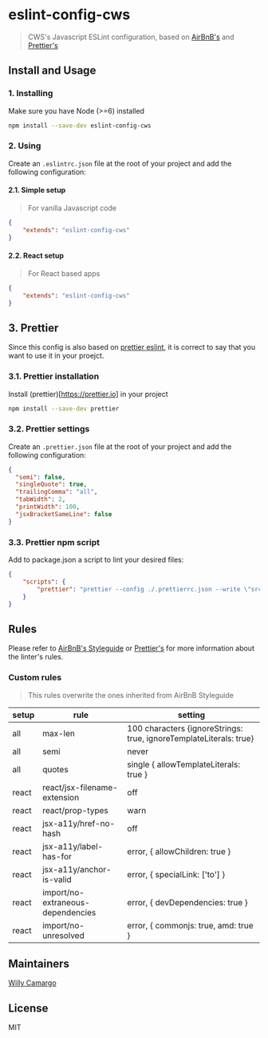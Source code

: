 # eslint-config-cws
> CWS's Javascript ESLint configuration, based on [AirBnB's](https://github.com/airbnb/javascript) and [Prettier's](https://github.com/prettier/eslint-config-prettier)

## Install and Usage

### 1. Installing
Make sure you have Node (>=6) installed

```bash
npm install --save-dev eslint-config-cws
```

### 2. Using
Create an `.eslintrc.json` file at the root of your project and add the following configuration:

#### 2.1. Simple setup
> For vanilla Javascript code

```json
{
    "extends": "eslint-config-cws"
}
```

#### 2.2. React setup
> For React based apps

```json
{
    "extends": "eslint-config-cws"
}
```

## 3. Prettier
Since this config is also based on [prettier eslint](https://github.com/prettier/eslint-config-prettier), it is correct to say that you want to use it in your proejct.

### 3.1. Prettier installation

 Install (prettier)[https://prettier.io] in your project
```bash
npm install --save-dev prettier
```

### 3.2. Prettier settings
Create an `.prettier.json` file at the root of your project and add the following configuration:

```json
{
  "semi": false,
  "singleQuote": true,
  "trailingComma": "all",
  "tabWidth": 2,
  "printWidth": 100,
  "jsxBracketSameLine": false
}
```

### 3.3. Prettier npm script
Add to package.json a script to lint your desired files:

```json
{
    "scripts": {
        "prettier": "prettier --config ./.prettierrc.json --write \"src/**/*{.js,.jsx,.css}\""
    }
}
```


## Rules
Please refer to [AirBnB's Styleguide](https://github.com/airbnb/javascript) or [Prettier's](https://github.com/prettier/eslint-config-prettier) for more information about the linter's
rules.

### Custom rules
> This rules overwrite the ones inherited from AirBnB Styleguide

| setup | rule | setting |
|-------|------|---------|
| all | max-len | 100 characters {ignoreStrings: true, ignoreTemplateLiterals: true} |
| all | semi | never |
| all | quotes | single { allowTemplateLiterals: true } |
| react | react/jsx-filename-extension | off |
| react | react/prop-types | warn |
| react | jsx-a11y/href-no-hash | off |
| react | jsx-a11y/label-has-for | error, { allowChildren: true } |
| react | jsx-a11y/anchor-is-valid | error, { specialLink: ['to'] } |
| react | import/no-extraneous-dependencies | error, { devDependencies: true } |
| react | import/no-unresolved | error, { commonjs: true, amd: true } |

## Maintainers
[Willy Camargo](https://github.com/willycamargo)

## License
MIT
